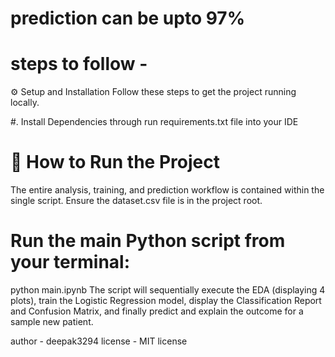 # prediction can be upto 97%
# steps to follow - 
⚙️ Setup and Installation
Follow these steps to get the project running locally.

#. Install Dependencies through run requirements.txt file into your IDE

# 🚀 How to Run the Project
The entire analysis, training, and prediction workflow is contained within the single script.
Ensure the dataset.csv file is in the project root.

# Run the main Python script from your terminal:
python main.ipynb
The script will sequentially execute the EDA (displaying 4 plots), train the Logistic Regression model, display the Classification Report and Confusion Matrix, and finally predict and explain the outcome for a sample new patient.

author - deepak3294
license - MIT license
